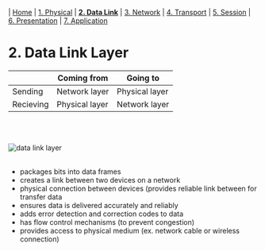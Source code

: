 | [Home](README.md) | [1. Physical](physical.md) | [**2. Data Link**](dataLink.md) | [3. Network](network.md) | [4. Transport](transport.md) | [5. Session](session.md) | [6. Presentation](presentation.md) | [7. Application](application.md)

# 2. Data Link Layer
| | Coming from | Going to |
| ----------- | ----------- | ----------- |
| Sending| Network layer | Physical layer |
| Recieving| Physical layer | Network  layer |
<br></br>

![data link layer][image1]
<br></br>
- packages bits into data frames
- creates a link between two devices on a network
- physical connection between devices (provides reliable link between for transfer data
- ensures data is delivered accurately and reliably
- adds error detection and correction codes to data
- has flow control mechanisms (to prevent congestion)
- provides access to physical medium (ex. network cable or wireless connection)

[image1]: https://www.lifewire.com/thmb/vya81bgeuHx5D3c2fbM6zvxK838=/750x0/filters:no_upscale():max_bytes(150000):strip_icc():format(webp)/layers-of-the-osi-model-illustrated-818017-finalv1-3-ct-9d3e1bf44a554e3db31f706201fc69f6.png